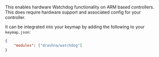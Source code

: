 This enables hardware Watchdog functionality on ARM based controllers. This does require hardware support and associated config for your controller.

It can be integrated into your keymap by adding the following to your `keymap.json`:

```json
{
    "modules": ["drashna/watchdog"]
}
```
